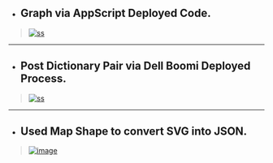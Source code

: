 
- ## Graph via AppScript Deployed Code.

> [![ss](https://github.com/imvickykumar999/GitHub-Views-Counter-Hacks/blob/main/progress/image.png)](https://docs.google.com/spreadsheets/d/1ghkJuD8AjBiP95tSqCWpQhHWGonkxS9YbH2nHWw5EpE/edit#gid=0)

--------------------------------

- ## Post Dictionary Pair via Dell Boomi Deployed Process.

> [![ss](https://github.com/imvickykumar999/GitHub-Views-Counter-Hacks/blob/main/progress/timeline.png)](https://console.firebase.google.com/u/0/project/neosalpha-999/database/neosalpha-999-default-rtdb/data/~2FTrack%20Views~2FPair%20Timeline)

---------------------------

- ## Used Map Shape to convert SVG into JSON.

> [![image](https://user-images.githubusercontent.com/50515418/209140472-28634ebd-2228-4748-936e-e6921b2ec570.png)](https://platform.boomi.com/AtomSphere.html#build;accountId=neosalpha-SSL1AK;components=4581e7f5-2613-4b13-b52b-8a5dd44c3a10,d15f2514-f3e7-410f-9279-5a21b00d7e6d;componentIdOnFocus=4581e7f5-2613-4b13-b52b-8a5dd44c3a10)
